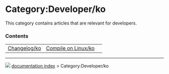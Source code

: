 # Category:Developer/ko
This category contains articles that are relevant for developers.

### Contents

|     |     |     |
| --- | --- | --- |
| [Changelog/ko](Changelog/ko.md) | [Compile on Linux/ko](Compile_on_Linux/ko.md) |



---
![](images/Button_right.svg) [documentation index](../README.md) > Category:Developer/ko

